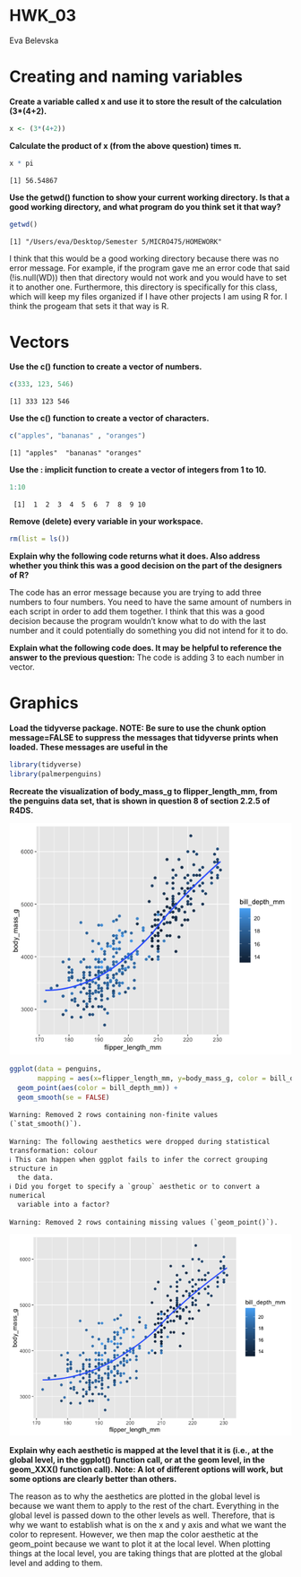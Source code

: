 # HWK_03
Eva Belevska

# Creating and naming variables

**Create a variable called x and use it to store the result of the
calculation (3\*(4+2).**

``` r
x <- (3*(4+2))
```

**Calculate the product of x (from the above question) times π.**

``` r
x * pi
```

    [1] 56.54867

**Use the getwd() function to show your current working directory. Is
that a good working directory, and what program do you think set it that
way?**

``` r
getwd()
```

    [1] "/Users/eva/Desktop/Semester 5/MICRO475/HOMEWORK"

I think that this would be a good working directory because there was no
error message. For example, if the program gave me an error code that
said (!is.null(WD)) then that directory would not work and you would
have to set it to another one. Furthermore, this directory is
specifically for this class, which will keep my files organized if I
have other projects I am using R for. I think the progeam that sets it
that way is R.

# Vectors

**Use the c() function to create a vector of numbers.**

``` r
c(333, 123, 546)
```

    [1] 333 123 546

**Use the c() function to create a vector of characters.**

``` r
c("apples", "bananas" , "oranges")
```

    [1] "apples"  "bananas" "oranges"

**Use the : implicit function to create a vector of integers from 1 to
10.**

``` r
1:10
```

     [1]  1  2  3  4  5  6  7  8  9 10

**Remove (delete) every variable in your workspace.**

``` r
rm(list = ls()) 
```

**Explain why the following code returns what it does. Also address
whether you think this was a good decision on the part of the designers
of R?**

The code has an error message because you are trying to add three
numbers to four numbers. You need to have the same amount of numbers in
each script in order to add them together. I think that this was a good
decision because the program wouldn’t know what to do with the last
number and it could potentially do something you did not intend for it
to do.

**Explain what the following code does. It may be helpful to reference
the answer to the previous question:** The code is adding 3 to each
number in vector.

# Graphics

**Load the tidyverse package. NOTE: Be sure to use the chunk option
message=FALSE to suppress the messages that tidyverse prints when
loaded. These messages are useful in the**

``` r
library(tidyverse)
library(palmerpenguins)
```

**Recreate the visualization of body_mass_g to flipper_length_mm, from
the penguins data set, that is shown in question 8 of section 2.2.5 of
R4DS.**

<img src="HWK_03_plot.png" data-fig-align="left" />

``` r
ggplot(data = penguins, 
       mapping = aes(x=flipper_length_mm, y=body_mass_g, color = bill_depth_mm)) +
  geom_point(aes(color = bill_depth_mm)) +
  geom_smooth(se = FALSE)
```

    Warning: Removed 2 rows containing non-finite values (`stat_smooth()`).

    Warning: The following aesthetics were dropped during statistical transformation: colour
    ℹ This can happen when ggplot fails to infer the correct grouping structure in
      the data.
    ℹ Did you forget to specify a `group` aesthetic or to convert a numerical
      variable into a factor?

    Warning: Removed 2 rows containing missing values (`geom_point()`).

![](HWK_03_files/figure-commonmark/unnamed-chunk-9-1.png)

**Explain why each aesthetic is mapped at the level that it is (i.e., at
the global level, in the ggplot() function call, or at the geom level,
in the geom_XXX() function call). Note: A lot of different options will
work, but some options are clearly better than others.**

The reason as to why the aesthetics are plotted in the global level is
because we want them to apply to the rest of the chart. Everything in
the global level is passed down to the other levels as well. Therefore,
that is why we want to establish what is on the x and y axis and what we
want the color to represent. However, we then map the color aesthetic at
the geom_point because we want to plot it at the local level. When
plotting things at the local level, you are taking things that are
plotted at the global level and adding to them.
